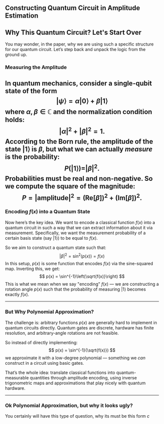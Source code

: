 ## Constructing Quantum Circuit in Amplitude Estimation 

## Why This Quantum Circuit? Let's Start Over

You may wonder, in the paper, why we are using such a specific structure for our quantum circuit. Let’s step back and unpack the logic from the ground up.

### Measuring the Amplitude

In quantum mechanics, consider a single-qubit state of the form
$$
|\psi\rangle = \alpha |0\rangle + \beta |1\rangle
$$
where $\alpha, \beta \in \mathbb{C}$ and the normalization condition holds:
$$
|\alpha|^2 + |\beta|^2 = 1.
$$
According to the Born rule, the amplitude of the state $|1\rangle$ is $\beta$, but what we can actually *measure* is the probability:
$$
P(|1\rangle) = |\beta|^2.
$$
Probabilities must be real and non-negative. So we compute the square of the magnitude:
$$
P = |\text{amplitude}|^2 = (\text{Re}[\beta])^2 + (\text{Im}[\beta])^2.
$$
---

### Encoding $f(x)$ into a Quantum State

Now here’s the key idea. We want to encode a classical function $f(x)$ into a quantum circuit in such a way that we can extract information about it via measurement. Specifically, we want the measurement probability of a certain basis state (say $|1\rangle$) to be equal to $f(x)$.

So we aim to construct a quantum state such that:
$$
|\beta|^{2} = \sin^2(p(x)) = f(x)
$$
In this setup, $p(x)$ is some function that encodes $f(x)$ via the sine-squared map. Inverting this, we get:
$$
p(x) = \sin^{-1}\left(\sqrt{f(x)}\right)
$$
This is what we mean when we say "encoding" $f(x)$ — we are constructing a rotation angle $p(x)$ such that the probability of measuring $|1\rangle$ becomes exactly $f(x)$.

---

### But Why Polynomial Approximation?

The challenge is: arbitrary functions $p(x)$ are generally hard to implement in quantum circuits directly. Quantum gates are discrete, hardware has finite resolution, and arbitrary-angle rotations are not feasible.

So instead of directly implementing:
$$
p(x) = \sin^{-1}(\sqrt{f(x)})
$$
we approximate it with a low-degree polynomial — something we *can* construct in a circuit using basic gates.

That’s the whole idea: translate classical functions into quantum-measurable quantities through amplitude encoding, using inverse trigonometric maps and approximations that play nicely with quantum hardware.

---

### Ok Polynomial Approximation, but why it looks ugly?

You certainly will have this type of question, why its must be this form $c$
